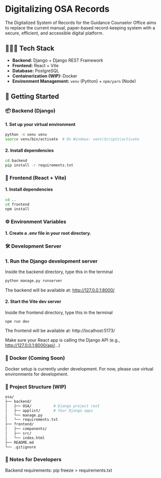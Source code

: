 # Digitalizing OSA Records

The Digitalized System of Records for the Guidance Counselor Office aims to replace the current manual, paper-based record-keeping system with a secure, efficient, and accessible digital platform.


## 👨🏻‍💻 Tech Stack
- **Backend:** Django + Django REST Framework
- **Frontend:** React + Vite
- **Database:** PostgreSQL 
- **Containerization (WIP):** Docker
- **Environment Management:** `venv` (Python) + `npm/yarn` (Node)

## 🚀 Getting Started

### 📦 Backend (Django)

#### 1. Set up your virtual environment
```bash
python -m venv venv
source venv/bin/activate  # On Windows: venv\Scripts\activate
```

#### 2. Install dependencies
```bash
cd backend
pip install -r requirements.txt
```

### 🎨 Frontend (React + Vite)

#### 1. Install dependencies
```bash
cd ..
cd frontend
npm install
```

### ⚙️ Environment Variables
#### 1. Create a .env file in your root directory.

### 🛠️ Development Server

### 1. Run the Django development server
Inside the backend directory, type this in the terminal
```bash
python manage.py runserver
```
The backend will be available at: http://127.0.0.1:8000/

#### 2. Start the Vite dev server
Inside the frontend directory, type this in the terminal
```bash
npm run dev
```
The frontend will be available at: http://localhost:5173/

Make sure your React app is calling the Django API (e.g., http://127.0.0.1:8000/api/...)

### 🐳 Docker (Coming Soon)

Docker setup is currently under development. For now, please use virtual environments for development.

### 📁 Project Structure (WIP)
```bash
osa/
├── backend/
│   ├── OSA/          # Django project root
│   ├── applist/      # Your Django apps
│   └── manage.py
│   └── requirements.txt
├── frontend/
│   ├── components/
│   ├── src/
│   └── index.html
├── README.md
└── .gitignore
```

### 🧪 Notes for Developers
Backend requirements: pip freeze > requirements.txt
